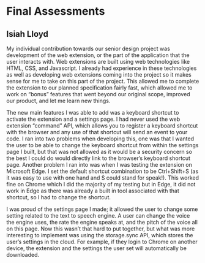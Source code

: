 # Final Assessments

## Isiah Lloyd

My individual contribution towards our senior design project was development of the web extension, or the part of the application that the user interacts with. Web extensions are built using web technologies like HTML, CSS, and Javascript. I already had experience in these technologies as well as developing web extensions coming into the project so it makes sense for me to take on this part of the project. This allowed me to complete the extension to our planned specification fairly fast, which allowed me to work on “bonus” features that went beyond our original scope, improved our product, and let me learn new things. 

The new main features I was able to add was a keyboard shortcut to activate the extension and a settings page. I had never used the web extension “command” API, which allows you to register a keyboard shortcut with the browser and any use of that shortcut will send an event to your code. I ran into two problems when developing this, one was that I wanted the user to be able to change the keyboard shortcut from within the settings page I built, but that was not allowed as it would be a security concern so the best I could do would directly link to the browser’s keyboard shortcut page. Another problem I ran into was when I was testing the extension on Microsoft Edge. I set the default shortcut combination to be Ctrl+Shift+S (as it was easy to use with one hand and S could stand for speak!). This worked fine on Chrome which I did the majority of my testing but in Edge, it did not work in Edge as there was already a built in tool associated with that shortcut, so I had to change the shortcut. 

I was proud of the settings page I made; it allowed the user to change some setting related to the text to speech engine. A user can change the voice the engine uses, the rate the engine speaks at, and the pitch of the voice all on this page. Now this wasn’t that hard to put together, but what was more interesting to implement was using the storage.sync API, which stores the user’s settings in the cloud. For example, if they login to Chrome on another device, the extension and the settings the user set will automatically be downloaded. 
